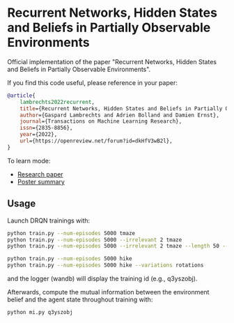 # Recurrent Networks, Hidden States and Beliefs in Partially Observable Environments

Official implementation of the paper "Recurrent Networks, Hidden States and Beliefs in Partially Observable Environments".

If you find this code useful, please reference in your paper:
```bibtex
@article{
    lambrechts2022recurrent,
    title={Recurrent Networks, Hidden States and Beliefs in Partially Observable Environments},
    author={Gaspard Lambrechts and Adrien Bolland and Damien Ernst},
    journal={Transactions on Machine Learning Research},
    issn={2835-8856},
    year={2022},
    url={https://openreview.net/forum?id=dkHfV3wB2l},
}
```

To learn mode:

- [Research paper](https://arxiv.org/abs/2208.03520)
- [Poster summary](https://people.montefiore.uliege.be/lambrechts/pdf/belief-rnn-poster.pdf)

## Usage

Launch DRQN trainings with:
```bash
python train.py --num-episodes 5000 tmaze
python train.py --num-episodes 5000 --irrelevant 2 tmaze
python train.py --num-episodes 5000 --irrelevant 2 tmaze --length 50 --stochasticity 0.2

python train.py --num-episodes 5000 hike
python train.py --num-episodes 5000 hike --variations rotations
```
and the logger (wandb) will display the training id (e.g., q3yszobj).

Afterwards, compute the mutual information between the environment belief and the agent state throughout training with:
```bash
python mi.py q3yszobj
```
